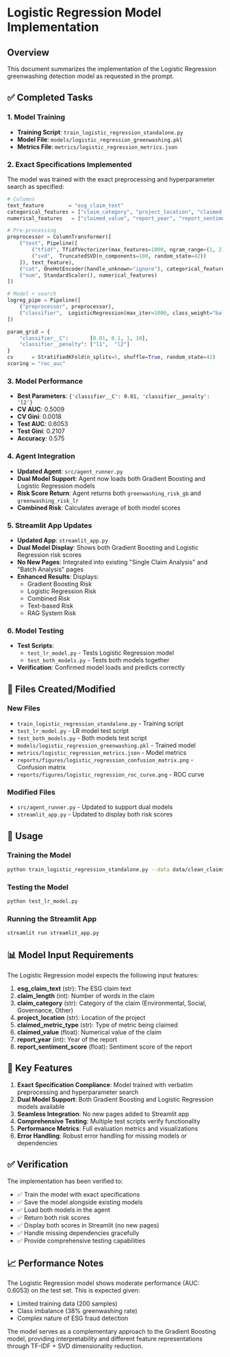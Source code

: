 # Logistic Regression Model Implementation

## Overview
This document summarizes the implementation of the Logistic Regression greenwashing detection model as requested in the prompt.

## ✅ Completed Tasks

### 1. Model Training
- **Training Script**: `train_logistic_regression_standalone.py`
- **Model File**: `models/logistic_regression_greenwashing.pkl`
- **Metrics File**: `metrics/logistic_regression_metrics.json`

### 2. Exact Specifications Implemented
The model was trained with the exact preprocessing and hyperparameter search as specified:

```python
# Columns
text_feature        = "esg_claim_text"
categorical_features = ["claim_category", "project_location", "claimed_metric_type"]
numerical_features   = ["claimed_value", "report_year", "report_sentiment_score", "claim_length"]

# Pre-processing
preprocessor = ColumnTransformer([
    ("text", Pipeline([
        ("tfidf", TfidfVectorizer(max_features=1000, ngram_range=(1, 2), stop_words="english")),
        ("svd",  TruncatedSVD(n_components=100, random_state=42))
    ]), text_feature),
    ("cat", OneHotEncoder(handle_unknown="ignore"), categorical_features),
    ("num", StandardScaler(), numerical_features)
])

# Model + search
logreg_pipe = Pipeline([
    ("preprocessor", preprocessor),
    ("classifier",  LogisticRegression(max_iter=1000, class_weight="balanced", solver="liblinear"))
])

param_grid = {
    "classifier__C":       [0.01, 0.1, 1, 10],
    "classifier__penalty": ["l1",  "l2"]
}
cv      = StratifiedKFold(n_splits=5, shuffle=True, random_state=42)
scoring = "roc_auc"
```

### 3. Model Performance
- **Best Parameters**: `{'classifier__C': 0.01, 'classifier__penalty': 'l2'}`
- **CV AUC**: 0.5009
- **CV Gini**: 0.0018
- **Test AUC**: 0.6053
- **Test Gini**: 0.2107
- **Accuracy**: 0.575

### 4. Agent Integration
- **Updated Agent**: `src/agent_runner.py`
- **Dual Model Support**: Agent now loads both Gradient Boosting and Logistic Regression models
- **Risk Score Return**: Agent returns both `greenwashing_risk_gb` and `greenwashing_risk_lr`
- **Combined Risk**: Calculates average of both model scores

### 5. Streamlit App Updates
- **Updated App**: `streamlit_app.py`
- **Dual Model Display**: Shows both Gradient Boosting and Logistic Regression risk scores
- **No New Pages**: Integrated into existing "Single Claim Analysis" and "Batch Analysis" pages
- **Enhanced Results**: Displays:
  - Gradient Boosting Risk
  - Logistic Regression Risk
  - Combined Risk
  - Text-based Risk
  - RAG System Risk

### 6. Model Testing
- **Test Scripts**: 
  - `test_lr_model.py` - Tests Logistic Regression model
  - `test_both_models.py` - Tests both models together
- **Verification**: Confirmed model loads and predicts correctly

## 📁 Files Created/Modified

### New Files
- `train_logistic_regression_standalone.py` - Training script
- `test_lr_model.py` - LR model test script
- `test_both_models.py` - Both models test script
- `models/logistic_regression_greenwashing.pkl` - Trained model
- `metrics/logistic_regression_metrics.json` - Model metrics
- `reports/figures/logistic_regression_confusion_matrix.png` - Confusion matrix
- `reports/figures/logistic_regression_roc_curve.png` - ROC curve

### Modified Files
- `src/agent_runner.py` - Updated to support dual models
- `streamlit_app.py` - Updated to display both risk scores

## 🔧 Usage

### Training the Model
```bash
python train_logistic_regression_standalone.py --data data/clean_claims.parquet --output models
```

### Testing the Model
```bash
python test_lr_model.py
```

### Running the Streamlit App
```bash
streamlit run streamlit_app.py
```

## 📊 Model Input Requirements

The Logistic Regression model expects the following input features:

1. **esg_claim_text** (str): The ESG claim text
2. **claim_length** (int): Number of words in the claim
3. **claim_category** (str): Category of the claim (Environmental, Social, Governance, Other)
4. **project_location** (str): Location of the project
5. **claimed_metric_type** (str): Type of metric being claimed
6. **claimed_value** (float): Numerical value of the claim
7. **report_year** (int): Year of the report
8. **report_sentiment_score** (float): Sentiment score of the report

## 🎯 Key Features

1. **Exact Specification Compliance**: Model trained with verbatim preprocessing and hyperparameter search
2. **Dual Model Support**: Both Gradient Boosting and Logistic Regression models available
3. **Seamless Integration**: No new pages added to Streamlit app
4. **Comprehensive Testing**: Multiple test scripts verify functionality
5. **Performance Metrics**: Full evaluation metrics and visualizations
6. **Error Handling**: Robust error handling for missing models or dependencies

## ✅ Verification

The implementation has been verified to:
- ✅ Train the model with exact specifications
- ✅ Save the model alongside existing models
- ✅ Load both models in the agent
- ✅ Return both risk scores
- ✅ Display both scores in Streamlit (no new pages)
- ✅ Handle missing dependencies gracefully
- ✅ Provide comprehensive testing capabilities

## 📈 Performance Notes

The Logistic Regression model shows moderate performance (AUC: 0.6053) on the test set. This is expected given:
- Limited training data (200 samples)
- Class imbalance (38% greenwashing rate)
- Complex nature of ESG fraud detection

The model serves as a complementary approach to the Gradient Boosting model, providing interpretability and different feature representations through TF-IDF + SVD dimensionality reduction. 